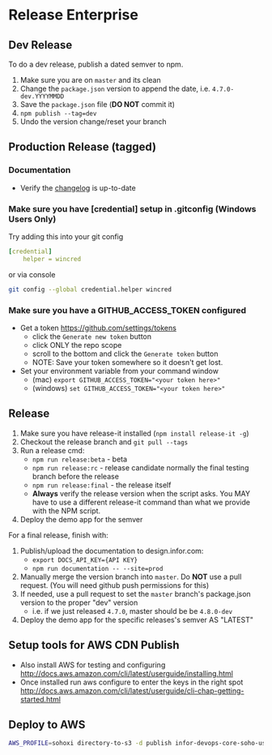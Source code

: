 # Release Enterprise

## Dev Release

To do a dev release, publish a dated semver to npm.

1. Make sure you are on `master` and its clean
1. Change the `package.json` version to append the date, i.e. `4.7.0-dev.YYYYMMDD`
1. Save the `package.json` file (**DO NOT** commit it)
1. `npm publish --tag=dev`
1. Undo the version change/reset your branch

## Production Release (tagged)

### Documentation

- Verify the [changelog](/changelog) is up-to-date

### Make sure you have [credential] setup in .gitconfig  (Windows Users Only)

Try adding this into your git config

```yaml
[credential]
    helper = wincred
```

or via console

```sh
git config --global credential.helper wincred
```

### Make sure you have a GITHUB_ACCESS_TOKEN configured

- Get a token <https://github.com/settings/tokens>
    - click the `Generate new token` button
    - click ONLY the repo scope
    - scroll to the bottom and click the `Generate token` button
    - NOTE: Save your token somewhere so it doesn't get lost.
- Set your environment variable from your command window
    - (mac) `export GITHUB_ACCESS_TOKEN="<your token here>"`
    - (windows) `set GITHUB_ACCESS_TOKEN="<your token here>"`

## Release

1. Make sure you have release-it installed (`npm install release-it -g`)
1. Checkout the release branch and `git pull --tags`
1. Run a release cmd:
    - `npm run release:beta` - beta
    - `npm run release:rc` - release candidate normally the final testing branch before the release
    - `npm run release:final` - the release itself
    - **Always** verify the release version when the script asks. You MAY have to use a different release-it command than what we provide with the NPM script.
1. Deploy the demo app for the semver

For a final release, finish with:

1. Publish/upload the documentation to design.infor.com:
    - `export DOCS_API_KEY={API KEY}`
    - `npm run documentation -- --site=prod`
1. Manually merge the version branch into `master`. Do **NOT** use a pull request. (You will need github push permissions for this)
1. If needed, use a pull request to set the `master` branch's package.json version to the proper "dev" version
    - i.e. if we just released `4.7.0`, master should be be `4.8.0-dev`
1. Deploy the demo app for the specific releases's semver AS "LATEST"

## Setup tools for AWS CDN Publish

- Also install AWS for testing and configuring <http://docs.aws.amazon.com/cli/latest/userguide/installing.html>
- Once installed run aws configure to enter the keys in the right spot <http://docs.aws.amazon.com/cli/latest/userguide/cli-chap-getting-started.html>

## Deploy to AWS

```bash
AWS_PROFILE=sohoxi directory-to-s3 -d publish infor-devops-core-soho-us-east-1/sohoxi/4.3.3 -v
```
